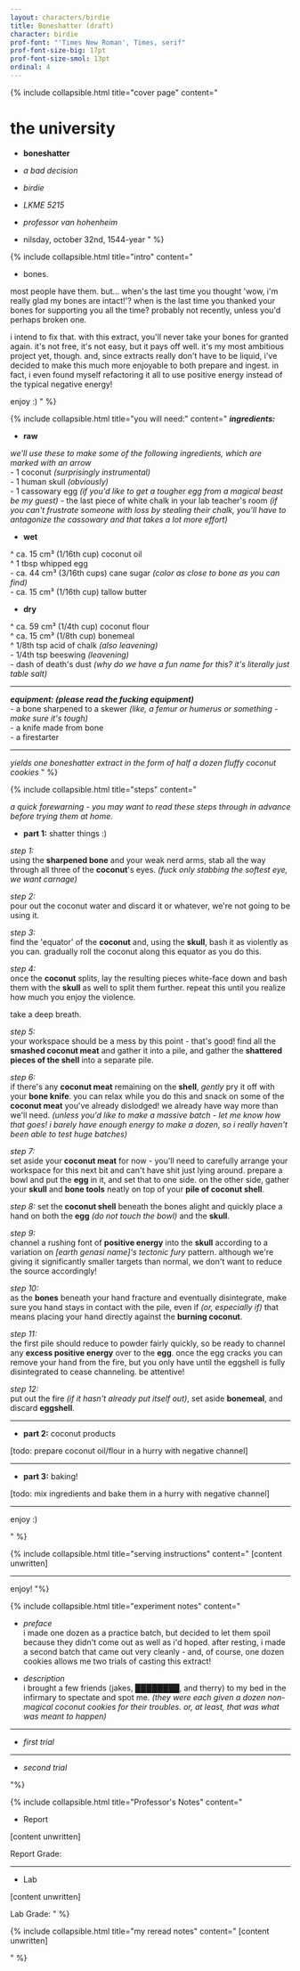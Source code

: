 ```yaml
---
layout: characters/birdie
title: Boneshatter (draft)
character: birdie
prof-font: "'Times New Roman', Times, serif"
prof-font-size-big: 17pt
prof-font-size-smol: 13pt
ordinal: 4
---
```

{% include collapsible.html title="cover page" content="
# the university

- **boneshatter**  
- *a bad decision*  

- *birdie*  
- *LKME 5215*  
- *professor van hohenheim* 
- nilsday, october 32nd, 1544-year
" %}

{% include collapsible.html title="intro" content="
- bones.

most people have them. but... when's the last time you thought 'wow, i'm really glad my bones are intact!'? when is the last time you thanked your bones for supporting you all the time? probably not recently, unless you'd perhaps broken one. 

i intend to fix that. with this extract, you'll never take your bones for granted again. it's not free, it's not easy, but it pays off well. it's my most ambitious project yet, though. and, since extracts really don't have to be liquid, i've decided to make this much more enjoyable to both prepare and ingest. in fact, i even found myself refactoring it all to use positive energy instead of the typical negative energy!

enjoy :)
" %}

{% include collapsible.html title="you will need:" content="
***ingredients:***  

- **raw**  

*we'll use these to make some of the following ingredients, which are marked with an arrow*  
\- 1 coconut *(surprisingly instrumental)*  
\- 1 human skull *(obviously)*  
\- 1 cassowary egg *(if you'd like to get  a tougher egg from a magical beast be my guest)*
\- the last piece of white chalk in your lab teacher's room *(if you can't frustrate someone with loss by stealing their chalk, you'll have to antagonize the cassowary and that takes a lot more effort)*

- **wet**  

^ ca. 15 cm³ (1/16th cup) coconut oil  
^ 1 tbsp whipped egg  
\- ca. 44 cm³ (3/16th cups) cane sugar *(color as close to bone as you can find)*  
\- ca. 15 cm³ (1/16th cup) tallow butter  

- **dry**  

^ ca. 59 cm³ (1/4th cup) coconut flour  
^ ca. 15 cm³ (1/8th cup) bonemeal  
^ 1/8th tsp acid of chalk *(also leavening)*  
\- 1/4th tsp beeswing *(leavening)*  
\- dash of death's dust *(why do we have a fun name for this? it's literally just table salt)*  

---

***equipment: (please read the fucking equipment)***  
\- a bone sharpened to a skewer *(like, a femur or humerus or something - make sure it's tough)*  
\- a knife made from bone  
\- a firestarter

---

*yields one boneshatter extract in the form of half a dozen fluffy coconut cookies*
" %}

{% include collapsible.html title="steps" content="

*a quick forewarning - you may want to read these steps through in advance before trying them at home.*

- **part 1:** shatter things :)

*step 1:*  
using the **sharpened bone** and your weak nerd arms, stab all the way through all three of the **coconut**'s eyes. *(fuck only stabbing the softest eye, we want carnage)*

*step 2:*  
pour out the coconut water and discard it or whatever, we're not going to be using it.

*step 3:*  
find the 'equator' of the **coconut** and, using the **skull**, bash it as violently as you can. gradually roll the coconut along this equator as you do this.

*step 4:*  
once the **coconut** splits, lay the resulting pieces white-face down and bash them with the **skull** as well to split them further. repeat this until you realize how much you enjoy the violence.

take a deep breath.

*step 5:*  
your workspace should be a mess by this point - that's good! find all the **smashed coconut meat** and gather it into a pile, and gather the **shattered pieces of the shell** into a separate pile.

*step 6:*  
if there's any **coconut meat** remaining on the **shell**, *gently* pry it off with your **bone knife**. you can relax while you do this and snack on some of the **coconut meat** you've already dislodged! we already have way more than we'll need. *(unless you'd like to make a massive batch - let me know how that goes! i barely have enough energy to make a dozen, so i really haven't been able to test huge batches)*

*step 7:*  
set aside your **coconut meat** for now - you'll need to carefully arrange your workspace for this next bit and can't have shit just lying around. prepare a bowl and put the **egg** in it, and set that to one side. on the other side, gather your **skull** and **bone tools** neatly on top of your **pile of coconut shell**.

*step 8:*
set the **coconut shell** beneath the bones alight and quickly place a hand on both the **egg** *(do not touch the bowl)* and the **skull**.

*step 9:*  
channel a rushing font of **positive energy** into the **skull** according to a variation on *[earth genasi name]'s tectonic fury* pattern. although we're giving it significantly smaller targets than normal, we don't want to reduce the source accordingly!

*step 10:*  
as the **bones** beneath your hand fracture and eventually disintegrate, make sure you hand stays in contact with the pile, even if *(or, especially if)* that means placing your hand directly against the **burning coconut**.

*step 11:*  
the first pile should reduce to powder fairly quickly, so be ready to channel any **excess positive energy** over to the **egg**. once the egg cracks you can remove your hand from the fire, but you only have until the eggshell is fully disintegrated to cease channeling. be attentive!

*step 12:*  
put out the fire *(if it hasn't already put itself out)*, set aside **bonemeal**, and discard **eggshell**.

---

- **part 2:** coconut products

[todo: prepare coconut oil/flour in a hurry with negative channel]

---

- **part 3:** baking!

[todo: mix ingredients and bake them in a hurry with negative channel]

---

enjoy :)

" %}

{% include collapsible.html title="serving instructions" content="
[content unwritten]

---

enjoy!
"%}

{% include collapsible.html title="experiment notes" content="
- *preface*  
i made one dozen as a practice batch, but decided to let them spoil because they didn't come out as well as i'd hoped. after resting, i made a second batch that came out very cleanly - and, of course, one dozen cookies allows me two trials of casting this extract!

- *description*  
i brought a few friends (jakes, ████████, and therry) to my bed in the infirmary to spectate and spot me. *(they were each given a dozen non-magical coconut cookies for their troubles. or, at least, that was what was meant to happen)*

---

- *first trial*

---

- *second trial*

"%}

{% include collapsible.html title="<span class='note'>Professor's Notes</span>" content="
<ul><li class='note'>Report</li></ul>

<span class='note'>[content unwritten]

<span class='underline note'>Report Grade: 

---

<ul><li class='note'>Lab</li></ul>

<span class='note'>[content unwritten]

<span class='underline note'>Lab Grade: 
" %}

{% include collapsible.html title="<span class='reread'>my reread notes</span>" content="
<span class='reread'>[content unwritten]

" %}